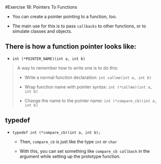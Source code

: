 #Exercise 18: Pointers To Functions

- You can create a pointer pointing to a function, too.

- The main use for this is to pass `callbacks` to other functions, or to simulate classes and objects.


## There is how a function pointer looks like:

- `int (*POINTER_NAME)(int a, int b)`

> A way to remember how to write one is to do this:
>
> - Write a normal function declaration: `int callme(int a, int b)`
>
> - Wrap function name with pointer syntax: `int (*callme)(int a, int b)`
> 
> - Change the name to the pointer name: `int (*compare_cb)(int a, int b)`

## typedef

- `typedef int (*compare_cb)(int a, int b);`
    
    - Then, `compare_cb` is just like the type `int` or `char`

    - With this, you can set something like `compare_cb callback` in the argument while setting up the prototype function.

    